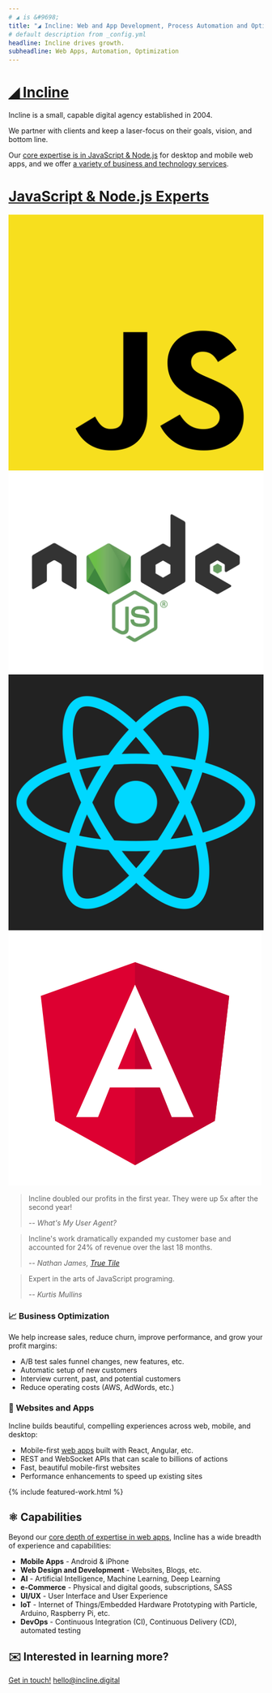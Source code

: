 ```yaml
---
# ◢ is &#9698;
title: "◢ Incline: Web and App Development, Process Automation and Optimization"
# default description from _config.yml
headline: Incline drives growth.
subheadline: Web Apps, Automation, Optimization
---
```


<div class="alert alert-warning" role="alert" style="display:none" markdown="1">
  **Incline is not currently accepting new clients.**
  We can recommend [Jetpack](https://madebyjetpack.com/), [Sparkbox](https://seesparkbox.com/), and [Gaslight](https://teamgaslight.com/) without reservation.
</div>

<div class="row services">
<div class="col-sm" markdown="1">

# [◢ Incline](/)

Incline is a small, capable digital agency established in 2004.

We partner with clients and keep a laser-focus on their goals, vision, and bottom line.

Our [core expertise is in JavaScript & Node.js](javascript/) for desktop and mobile web apps,
and we offer [a variety of business and technology services](#capabilities).

</div>
<div class="col-sm js-icons-home" markdown="1">

# [JavaScript & Node.js Experts](javascript/)

[![JavaScript](assets/images/javascript.svg)![Node.js](assets/images/nodejs.svg)![React](assets/images/react.svg)![Angular](assets/images/angular.svg)](javascript/)

</div>
</div>

<section markdown="1" class="quotes" markdown="1">

> <p class="big">Incline doubled our profits in the first year. They were up 5x after the second year!</p>
> 
> <cite>-- What's My User Agent?</cite>

> Incline's work dramatically expanded my customer base and accounted for 24% of revenue over the last 18 months.
>
> <cite>-- Nathan James, <a href="http://www.truetileohio.com/">True Tile</a></cite>

> <p class="big">Expert in the arts of JavaScript programing.</p>
> 
> <cite>-- Kurtis Mullins</cite>

</section>

<section id="services" class="row services">
<div class="col-sm" markdown="1">

### 📈 Business Optimization

We help increase sales, reduce churn, improve performance, and grow your profit margins:

* A/B test sales funnel changes, new features, etc.
* Automatic setup of new customers
* Interview current, past, and potential customers
* Reduce operating costs (AWS, AdWords, etc.)

</div>
<div class="col-sm" markdown="1">

### 📱 Websites and Apps
Incline builds beautiful, compelling experiences across web, mobile, and desktop:

* Mobile-first [web apps](javascript/) built with React, Angular, etc.
* REST and WebSocket APIs that can scale to billions of actions
* Fast, beautiful mobile-first websites
* Performance enhancements to speed up existing sites

</div>
</section>

{% include featured-work.html %}


<section id="capabilities" class="capabilities" markdown="1">

## ⚛ Capabilities

Beyond our [core depth of expertise in web apps](/javascript/), Incline has a wide breadth of experience and capabilities:

* **Mobile Apps** - Android & iPhone
* **Web Design and Development** - Websites, Blogs, etc.
* **AI** - Artificial Intelligence, Machine Learning, Deep Learning
* **e-Commerce** - Physical and digital goods, subscriptions, SASS
* **UI/UX** - User Interface and User Experience
* **IoT** - Internet of Things/Embedded Hardware Prototyping with Particle, Arduino, Raspberry Pi, etc.
* **DevOps** - Continuous Integration (CI), Continuous Delivery (CD), automated testing

</section>



## ✉️ Interested in learning more?

[Get in touch!](/contact/)
[hello@incline.digital](mailto:hello@incline.digital?subject=We're%20interested%20in%20hiring%20Incline&body=Hello%20Incline%2C%0A%0AMy%20company%20is%20%5Bname%20and%20description%20of%20your%20company%5D.%0A%0AWe%20need%20some%20help%20with%20%5Bissues%20your%20company%20is%20facing%5D.%0A%0AThanks!%0A)
